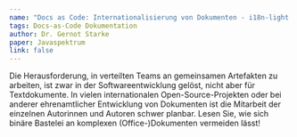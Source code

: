```yaml
---
name: "Docs as Code: Internationalisierung von Dokumenten - i18n-light mit AsciiDoc & Co."
tags: Docs-as-Code Dokumentation
author: Dr. Gernot Starke
paper: Javaspektrum
link: false
---
```

Die Herausforderung, in verteilten Teams an gemeinsamen Artefakten zu arbeiten, ist zwar in der Softwareentwicklung
gelöst, nicht aber für Textdokumente. In vielen internationalen Open-Source-Projekten oder bei anderer ehrenamtlicher
Entwicklung von Dokumenten ist die Mitarbeit der einzelnen Autorinnen und Autoren schwer planbar. Lesen Sie, wie sich
binäre Bastelei an komplexen (Office-)Dokumenten vermeiden lässt!